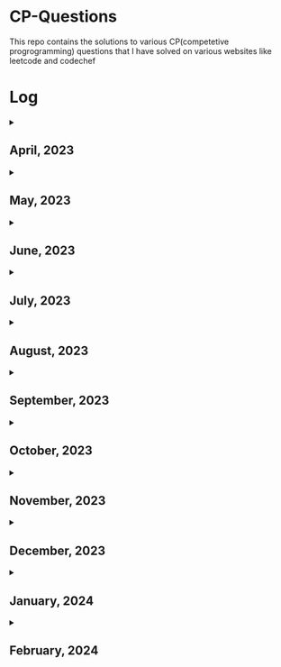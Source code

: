 # CP-Questions
This repo contains the solutions to various CP(competetive progrogramming) questions that I have solved on various websites like leetcode and codechef


# Log
<details><summary><h2>April, 2023</h2></summary><table><tr><th>Date</th><th>Question Id</th><th>Question Title</th><th>Language</th></tr><tr><td>2023-04-03</td><td><a href='https://github.com/DaveyDark/cp-questions/blob/master/leetcode/881.rs'>Leetcode#881</a><br></td><td>Boats to Save People<br></td><td>Rust<br></td></tr><tr><td>2023-04-04</td><td><a href='https://github.com/DaveyDark/cp-questions/blob/master/leetcode/2405.rs'>Leetcode#2405</a><br></td><td>Optimal Partition of String<br></td><td>Rust<br></td></tr><tr><td>2023-04-05</td><td><a href='https://github.com/DaveyDark/cp-questions/blob/master/leetcode/2300.rs'>Leetcode#2300</a><br></td><td>Successful Pairs of Spells and Potions<br></td><td>Rust<br></td></tr><tr><td>2023-04-06</td><td><a href='https://github.com/DaveyDark/cp-questions/blob/master/leetcode/1254.rs'>Leetcode#1254</a><br></td><td>Number of Closed Islands<br></td><td>Rust<br></td></tr><tr><td>2023-04-07</td><td><a href='https://github.com/DaveyDark/cp-questions/blob/master/leetcode/1020.rs'>Leetcode#1020</a><br></td><td>Number of Enclaves<br></td><td>Rust<br></td></tr><tr><td>2023-04-08</td><td><a href='https://github.com/DaveyDark/cp-questions/blob/master/leetcode/704.rs'>Leetcode#704</a><br></td><td>Binary Search<br></td><td>Rust<br></td></tr><tr><td>2023-04-09</td><td><a href='https://github.com/DaveyDark/cp-questions/blob/master/leetcode/52.rs'>Leetcode#52</a><br><a href='https://github.com/DaveyDark/cp-questions/blob/master/leetcode/53.rs'>Leetcode#53</a><br></td><td>Contains Duplicate<br>Maximum Subarray<br></td><td>Rust<br>Rust<br></td></tr><tr><td>2023-04-10</td><td><a href='https://github.com/DaveyDark/cp-questions/blob/master/leetcode/1.rs'>Leetcode#1</a><br><a href='https://github.com/DaveyDark/cp-questions/blob/master/leetcode/88.rs'>Leetcode#88</a><br></td><td>Two Sum<br>Merge Sorted Array<br></td><td>Rust<br>Rust<br></td></tr><tr><td>2023-04-11</td><td><a href='https://github.com/DaveyDark/cp-questions/blob/master/leetcode/121.rs'>Leetcode#121</a><br><a href='https://github.com/DaveyDark/cp-questions/blob/master/leetcode/350.rs'>Leetcode#350</a><br></td><td>Best Time to Buy and Sell Stock<br>Intersection of Two Arrays II<br></td><td>Rust<br>Rust<br></td></tr><tr><td>2023-04-12</td><td><a href='https://github.com/DaveyDark/cp-questions/blob/master/leetcode/566.rs'>Leetcode#566</a><br><a href='https://github.com/DaveyDark/cp-questions/blob/master/leetcode/118.rs'>Leetcode#118</a><br></td><td>Reshape The Matrix<br>Pascal's Triangle<br></td><td>Rust<br>Rust<br></td></tr><tr><td>2023-04-13</td><td><a href='https://github.com/DaveyDark/cp-questions/blob/master/leetcode/36.rs'>Leetcode#36</a><br><a href='https://github.com/DaveyDark/cp-questions/blob/master/leetcode/74.rs'>Leetcode#74</a><br></td><td>Valid Sudoku<br>Search a 2D Matrix<br></td><td>Rust<br>Rust<br></td></tr><tr><td>2023-04-14</td><td><a href='https://github.com/DaveyDark/cp-questions/blob/master/leetcode/242.rs'>Leetcode#242</a><br><a href='https://github.com/DaveyDark/cp-questions/blob/master/leetcode/383.rs'>Leetcode#383</a><br><a href='https://github.com/DaveyDark/cp-questions/blob/master/leetcode/387.rs'>Leetcode#387</a><br></td><td>Valid Anagram<br>Ransom Note<br>First Unique Character in String<br></td><td>Rust<br>Rust<br>Rust<br></td></tr><tr><td>2023-04-15</td><td><a href='https://github.com/DaveyDark/cp-questions/blob/master/leetcode/141.cpp'>Leetcode#141</a><br></td><td>Linked List Cycle<br></td><td>C++<br></td></tr><tr><td>2023-04-16</td><td><a href='https://github.com/DaveyDark/cp-questions/blob/master/leetcode/203.cpp'>Leetcode#203</a><br><a href='https://github.com/DaveyDark/cp-questions/blob/master/leetcode/206.cpp'>Leetcode#206</a><br><a href='https://github.com/DaveyDark/cp-questions/blob/master/leetcode/21.cpp'>Leetcode#21</a><br><a href='https://github.com/DaveyDark/cp-questions/blob/master/leetcode/83.cpp'>Leetcode#83</a><br></td><td>Remove Linked List Elements<br>Reverse Linked List<br>Merge Two Sorted Lists<br>Remove Duplicates from Sorted List<br></td><td>C++<br>C++<br>C++<br>C++<br></td></tr><tr><td>2023-04-17</td><td><a href='https://github.com/DaveyDark/cp-questions/blob/master/leetcode/20.rs'>Leetcode#20</a><br><a href='https://github.com/DaveyDark/cp-questions/blob/master/leetcode/232.rs'>Leetcode#232</a><br></td><td>Valid Parentheses<br>Implement Queue using Stacks<br></td><td>Rust<br>Rust<br></td></tr><tr><td>2023-04-18</td><td><a href='https://github.com/DaveyDark/cp-questions/blob/master/leetcode/144.cpp'>Leetcode#144</a><br><a href='https://github.com/DaveyDark/cp-questions/blob/master/leetcode/94.cpp'>Leetcode#94</a><br><a href='https://github.com/DaveyDark/cp-questions/blob/master/leetcode/145.cpp'>Leetcode#145</a><br></td><td>Binary Tree Preorder Traversal<br>Binary Tree Inorder Traversal<br>Binary Tree Postorder Traversal<br></td><td>C++<br>C++<br>C++<br></td></tr><tr><td>2023-04-19</td><td><a href='https://github.com/DaveyDark/cp-questions/blob/master/leetcode/102.cpp'>Leetcode#102</a><br><a href='https://github.com/DaveyDark/cp-questions/blob/master/leetcode/104.cpp'>Leetcode#104</a><br><a href='https://github.com/DaveyDark/cp-questions/blob/master/leetcode/101.cpp'>Leetcode#101</a><br></td><td>Binary Tree Level Order Traversal<br>Maximum Depth of Binary Tree<br>Symmetric Tree<br></td><td>C++<br>C++<br>C++<br></td></tr><tr><td>2023-04-20</td><td><a href='https://github.com/DaveyDark/cp-questions/blob/master/leetcode/112.cpp'>Leetcode#112</a><br><a href='https://github.com/DaveyDark/cp-questions/blob/master/leetcode/226.cpp'>Leetcode#226</a><br></td><td>Path Sum<br>Invert Binary Tree<br></td><td>C++<br>C++<br></td></tr><tr><td>2023-04-21</td><td><a href='https://github.com/DaveyDark/cp-questions/blob/master/leetcode/701.cpp'>Leetcode#701</a><br><a href='https://github.com/DaveyDark/cp-questions/blob/master/leetcode/700.cpp'>Leetcode#700</a><br></td><td>Search in a Binary Search Tree<br>Insert into a Binary Search Tree<br></td><td>C++<br>C++<br></td></tr><tr><td>2023-04-22</td><td><a href='https://github.com/DaveyDark/cp-questions/blob/master/leetcode/98.cpp'>Leetcode#98</a><br><a href='https://github.com/DaveyDark/cp-questions/blob/master/leetcode/653.cpp'>Leetcode#653</a><br><a href='https://github.com/DaveyDark/cp-questions/blob/master/leetcode/255.cpp'>Leetcode#255</a><br><a href='https://github.com/DaveyDark/cp-questions/blob/master/leetcode/278.rs'>Leetcode#278</a><br><a href='https://github.com/DaveyDark/cp-questions/blob/master/leetcode/35.rs'>Leetcode#35</a><br></td><td>Validate Binary Search Tree<br>Two Sum IV - Input is a BST<br>Lowest Common Ancestor of Binary Search Tree<br>First Bad Version<br>Search Insert Position<br></td><td>C++<br>C++<br>C++<br>Rust<br>Rust<br></td></tr><tr><td>2023-04-23</td><td><a href='https://github.com/DaveyDark/cp-questions/blob/master/leetcode/977.rs'>Leetcode#977</a><br></td><td>Squares of a Sorted Array<br></td><td>Rust<br></td></tr><tr><td>2023-04-24</td><td><a href='https://github.com/DaveyDark/cp-questions/blob/master/leetcode/189.rs'>Leetcode#189</a><br><a href='https://github.com/DaveyDark/cp-questions/blob/master/leetcode/283.rs'>Leetcode#283</a><br><a href='https://github.com/DaveyDark/cp-questions/blob/master/leetcode/167.rs'>Leetcode#167</a><br></td><td>Rotate Array<br>Move Zeroes<br>Two Sum II - Array is Sorted<br></td><td>Rust<br>Rust<br>Rust<br></td></tr><tr><td>2023-04-25</td><td><a href='https://github.com/DaveyDark/cp-questions/blob/master/leetcode/344.java'>Leetcode#344</a><br><a href='https://github.com/DaveyDark/cp-questions/blob/master/leetcode/557.java'>Leetcode#557</a><br></td><td>Reverse String<br>Reverse Words in a String III<br></td><td>Java<br>Java<br></td></tr><tr><td>2023-04-26</td><td><a href='https://github.com/DaveyDark/cp-questions/blob/master/leetcode/876.cpp'>Leetcode#876</a><br><a href='https://github.com/DaveyDark/cp-questions/blob/master/leetcode/19.cpp'>Leetcode#19</a><br></td><td>Middle of Linked List<br>Remove Nth Node from End of List<br></td><td>C++<br>C++<br></td></tr><tr><td>2023-04-27</td><td><a href='https://github.com/DaveyDark/cp-questions/blob/master/leetcode/3.rs'>Leetcode#3</a><br><a href='https://github.com/DaveyDark/cp-questions/blob/master/leetcode/567.rs'>Leetcode#567</a><br></td><td>Longest Substring Without Repeating Characters<br>Permutation in String<br></td><td>Rust<br>Rust<br></td></tr><tr><td>2023-04-28</td><td><a href='https://github.com/DaveyDark/cp-questions/blob/master/leetcode/733.rs'>Leetcode#733</a><br><a href='https://github.com/DaveyDark/cp-questions/blob/master/leetcode/695.rs'>Leetcode#695</a><br></td><td>Flood Fill<br>Max Area of Island<br></td><td>Rust<br>Rust<br></td></tr><tr><td>2023-04-29</td><td><a href='https://github.com/DaveyDark/cp-questions/blob/master/leetcode/618.cpp'>Leetcode#618</a><br><a href='https://github.com/DaveyDark/cp-questions/blob/master/leetcode/116.cpp'>Leetcode#116</a><br></td><td>Merge Two Binary Trees<br>Populating Next Right Pointers in Each Node<br></td><td>C++<br>C++<br></td></tr><tr><td>2023-04-30</td><td><a href='https://github.com/DaveyDark/cp-questions/blob/master/leetcode/542.rs'>Leetcode#542</a><br><a href='https://github.com/DaveyDark/cp-questions/blob/master/leetcode/994.rs'>Leetcode#994</a><br></td><td>01 Matrix<br>Rotting Oranges<br></td><td>Rust<br>Rust<br></td></tr></table></details><details><summary><h2>May, 2023</h2></summary><table><tr><th>Date</th><th>Question Id</th><th>Question Title</th><th>Language</th></tr><tr><td>2023-05-01</td><td><a href='https://github.com/DaveyDark/cp-questions/blob/master/leetcode/21.cpp'>Leetcode#21</a><br><a href='https://github.com/DaveyDark/cp-questions/blob/master/leetcode/206.cpp'>Leetcode#206</a><br></td><td>Merge Two Sorted Lists<br>Reverse Linked List<br></td><td>C++<br>C++<br></td></tr><tr><td>2023-05-02</td><td><a href='https://github.com/DaveyDark/cp-questions/blob/master/leetcode/77.rs'>Leetcode#77</a><br><a href='https://github.com/DaveyDark/cp-questions/blob/master/leetcode/46.rs'>Leetcode#46</a><br><a href='https://github.com/DaveyDark/cp-questions/blob/master/leetcode/784.rs'>Leetcode#784</a><br></td><td>Combinations<br>Permutations<br>Letter Case Permutation<br></td><td>Rust<br>Rust<br>Rust<br></td></tr><tr><td>2023-05-03</td><td><a href='https://github.com/DaveyDark/cp-questions/blob/master/leetcode/70.rs'>Leetcode#70</a><br><a href='https://github.com/DaveyDark/cp-questions/blob/master/leetcode/198.rs'>Leetcode#198</a><br><a href='https://github.com/DaveyDark/cp-questions/blob/master/leetcode/20.rs'>Leetcode#20</a><br></td><td>Climbing Stairs<br>House Robber<br>Triangle<br></td><td>Rust<br>Rust<br>Rust<br></td></tr><tr><td>2023-05-04</td><td><a href='https://github.com/DaveyDark/cp-questions/blob/master/leetcode/231.rs'>Leetcode#231</a><br><a href='https://github.com/DaveyDark/cp-questions/blob/master/leetcode/191.rs'>Leetcode#191</a><br></td><td>Power of Two<br>Number of 1 Bits<br></td><td>Rust<br>Rust<br></td></tr><tr><td>2023-05-05</td><td><a href='https://github.com/DaveyDark/cp-questions/blob/master/leetcode/190.rs'>Leetcode#190</a><br><a href='https://github.com/DaveyDark/cp-questions/blob/master/leetcode/136.rs'>Leetcode#136</a><br></td><td>Reverse Bits<br>Single Number<br></td><td>Rust<br>Rust<br></td></tr><tr><td>2023-05-06</td><td><a href='https://github.com/DaveyDark/cp-questions/blob/master/leetcode/2667.ts'>Leetcode#2667</a><br><a href='https://github.com/DaveyDark/cp-questions/blob/master/leetcode/2620.ts'>Leetcode#2620</a><br></td><td>Create Hello World Function<br>Counter<br></td><td>TypeScript<br>TypeScript<br></td></tr><tr><td>2023-05-07</td><td><a href='https://github.com/DaveyDark/cp-questions/blob/master/leetcode/2665.ts'>Leetcode#2665</a><br></td><td>Counter II<br></td><td>TypeScript<br></td></tr><tr><td>2023-05-08</td><td><a href='https://github.com/DaveyDark/cp-questions/blob/master/leetcode/2635.ts'>Leetcode#2635</a><br></td><td>Apply Transform Over Each Element in Array<br></td><td>TypeScript<br></td></tr><tr><td>2023-05-09</td><td><a href='https://github.com/DaveyDark/cp-questions/blob/master/leetcode/2634.ts'>Leetcode#2634</a><br></td><td>Filter Elements from Array<br></td><td>TypeScript<br></td></tr><tr><td>2023-05-10</td><td><a href='https://github.com/DaveyDark/cp-questions/blob/master/leetcode/2626.ts'>Leetcode#2626</a><br></td><td>Array Reduce Transformation<br></td><td>TypeScript<br></td></tr><tr><td>2023-05-11</td><td><a href='https://github.com/DaveyDark/cp-questions/blob/master/leetcode/2629.ts'>Leetcode#2629</a><br></td><td>Function Composition<br></td><td>TypeScript<br></td></tr><tr><td>2023-05-12</td><td><a href='https://github.com/DaveyDark/cp-questions/blob/master/leetcode/2666.ts'>Leetcode#2666</a><br></td><td>Allow One Function Call<br></td><td>TypeScript<br></td></tr><tr><td>2023-05-13</td><td><a href='https://github.com/DaveyDark/cp-questions/blob/master/leetcode/2623.ts'>Leetcode#2623</a><br></td><td>Memoize<br></td><td>TypeScript<br></td></tr><tr><td>2023-05-14</td><td><a href='https://github.com/DaveyDark/cp-questions/blob/master/leetcode/2632.ts'>Leetcode#2632</a><br></td><td>Curry<br></td><td>TypeScript<br></td></tr><tr><td>2023-05-15</td><td><a href='https://github.com/DaveyDark/cp-questions/blob/master/leetcode/2621.ts'>Leetcode#2621</a><br></td><td>Sleep<br></td><td>TypeScript<br></td></tr><tr><td>2023-05-16</td><td>-</td><td>-</td><td>-</td></tr><tr><td>2023-05-17</td><td>-</td><td>-</td><td>-</td></tr><tr><td>2023-05-18</td><td><a href='https://github.com/DaveyDark/cp-questions/blob/master/leetcode/54.rs'>Leetcode#54</a><br></td><td>Spiral Matrix<br></td><td>Rust<br></td></tr><tr><td>2023-05-19</td><td><a href='https://github.com/DaveyDark/cp-questions/blob/master/leetcode/1952.rs'>Leetcode#1952</a><br></td><td>Three Divisors<br></td><td>Rust<br></td></tr><tr><td>2023-05-20</td><td><a href='https://github.com/DaveyDark/cp-questions/blob/master/leetcode/1859.rs'>Leetcode#1859</a><br><a href='https://github.com/DaveyDark/cp-questions/blob/master/leetcode/2553.rs'>Leetcode#2553</a><br></td><td>Sorting The Sentence<br>Separate the Digits in an Array<br></td><td>Rust<br>Rust<br></td></tr><tr><td>2023-05-21</td><td><a href='https://github.com/DaveyDark/cp-questions/blob/master/leetcode/389.rs'>Leetcode#389</a><br><a href='https://github.com/DaveyDark/cp-questions/blob/master/leetcode/1768.rs'>Leetcode#1768</a><br></td><td>Find the Difference<br>Merge Two Strings Alternately<br></td><td>Rust<br>Rust<br></td></tr><tr><td>2023-05-22</td><td><a href='https://github.com/DaveyDark/cp-questions/blob/master/leetcode/1041.java'>Leetcode#1041</a><br><a href='https://github.com/DaveyDark/cp-questions/blob/master/leetcode/28.java'>Leetcode#28</a><br></td><td>Robot Bounded in Circle<br>Find the Index of the First Occurance in a String<br></td><td>Java<br>Java<br></td></tr><tr><td>2023-05-23</td><td><a href='https://github.com/DaveyDark/cp-questions/blob/master/leetcode/2.cpp'>Leetcode#2</a><br></td><td>Add Two Numbers<br></td><td>C++<br></td></tr><tr><td>2023-05-24</td><td><a href='https://github.com/DaveyDark/cp-questions/blob/master/leetcode/50.cpp'>Leetcode#50</a><br></td><td>Pow(x,n)<br></td><td>C++<br></td></tr><tr><td>2023-05-25</td><td><a href='https://github.com/DaveyDark/cp-questions/blob/master/leetcode/1572.rs'>Leetcode#1572</a><br><a href='https://github.com/DaveyDark/cp-questions/blob/master/leetcode/66.rs'>Leetcode#66</a><br></td><td>Matrix Diagonal Sum<br>Plus One<br></td><td>Rust<br>Rust<br></td></tr><tr><td>2023-05-26</td><td><a href='https://github.com/DaveyDark/cp-questions/blob/master/leetcode/1822.rs'>Leetcode#1822</a><br><a href='https://github.com/DaveyDark/cp-questions/blob/master/leetcode/1502.rs'>Leetcode#1502</a><br></td><td>Sign of the Product of an Array<br>Can Make Arithmatic Progression from Sequence<br></td><td>Rust<br>Rust<br></td></tr><tr><td>2023-05-27</td><td><a href='https://github.com/DaveyDark/cp-questions/blob/master/leetcode/13.rs'>Leetcode#13</a><br><a href='https://github.com/DaveyDark/cp-questions/blob/master/leetcode/896.rs'>Leetcode#896</a><br></td><td>Roman to Integer<br>Monotonic Array<br></td><td>Rust<br>Rust<br></td></tr><tr><td>2023-05-28</td><td><a href='https://github.com/DaveyDark/cp-questions/blob/master/leetcode/682.rs'>Leetcode#682</a><br><a href='https://github.com/DaveyDark/cp-questions/blob/master/leetcode/1672.rs'>Leetcode#1672</a><br><a href='https://github.com/DaveyDark/cp-questions/blob/master/leetcode/709.rs'>Leetcode#709</a><br><a href='https://github.com/DaveyDark/cp-questions/blob/master/leetcode/58.rs'>Leetcode#58</a><br></td><td>Baseball Game<br>Richest Customer Wealth<br>To Lower Case<br>Length of Last Word<br></td><td>Rust<br>Rust<br>Rust<br>Rust<br></td></tr><tr><td>2023-05-29</td><td><a href='https://github.com/DaveyDark/cp-questions/blob/master/leetcode/657.rs'>Leetcode#657</a><br></td><td>Robot Return to Origin<br></td><td>Rust<br></td></tr><tr><td>2023-05-30</td><td>-</td><td>-</td><td>-</td></tr><tr><td>2023-05-31</td><td><a href='https://github.com/DaveyDark/cp-questions/blob/master/leetcode/1275.rs'>Leetcode#1275</a><br></td><td>Find Winner on a Tic Tac Toe Game<br></td><td>Rust<br></td></tr></table></details><details><summary><h2>June, 2023</h2></summary><table><tr><th>Date</th><th>Question Id</th><th>Question Title</th><th>Language</th></tr><tr><td>2023-06-01</td><td><a href='https://github.com/DaveyDark/cp-questions/blob/master/leetcode/459.rs'>Leetcode#459</a><br></td><td>Repeated Substring Pattern<br></td><td>Rust<br></td></tr><tr><td>2023-06-02</td><td><a href='https://github.com/DaveyDark/cp-questions/blob/master/leetcode/1071.rs'>Leetcode#1071</a><br></td><td>Greatest Common Divisor of Strings<br></td><td>Rust<br></td></tr><tr><td>2023-06-03</td><td><a href='https://github.com/DaveyDark/cp-questions/blob/master/leetcode/1431.rs'>Leetcode#1431</a><br></td><td>Kids With the Greatest Number of Candies<br></td><td>Rust<br></td></tr><tr><td>2023-06-04</td><td><a href='https://github.com/DaveyDark/cp-questions/blob/master/leetcode/345.rs'>Leetcode#345</a><br></td><td>Reverse Vowels of a String<br></td><td>Rust<br></td></tr><tr><td>2023-06-05</td><td><a href='https://github.com/DaveyDark/cp-questions/blob/master/leetcode/151.rs'>Leetcode#151</a><br></td><td>Reverse Words in a String<br></td><td>Rust<br></td></tr><tr><td>2023-06-06</td><td><a href='https://github.com/DaveyDark/cp-questions/blob/master/leetcode/392.rs'>Leetcode#392</a><br></td><td>Is Subsequence<br></td><td>Rust<br></td></tr><tr><td>2023-06-07</td><td><a href='https://github.com/DaveyDark/cp-questions/blob/master/leetcode/643.rs'>Leetcode#643</a><br></td><td>Is Subsequence<br></td><td>Rust<br></td></tr><tr><td>2023-06-08</td><td><a href='https://github.com/DaveyDark/cp-questions/blob/master/leetcode/1732.rs'>Leetcode#1732</a><br></td><td>Find the Highest Altitude<br></td><td>Rust<br></td></tr><tr><td>2023-06-09</td><td><a href='https://github.com/DaveyDark/cp-questions/blob/master/leetcode/860.rs'>Leetcode#860</a><br></td><td>Lemonade Change<br></td><td>Rust<br></td></tr><tr><td>2023-06-10</td><td><a href='https://github.com/DaveyDark/cp-questions/blob/master/leetcode/73.rs'>Leetcode#73</a><br></td><td>Set Matrix Zeroes<br></td><td>Rust<br></td></tr><tr><td>2023-06-11</td><td><a href='https://github.com/DaveyDark/cp-questions/blob/master/leetcode/445.cpp'>Leetcode#445</a><br></td><td>Add Two Numbers II<br></td><td>C++<br></td></tr><tr><td>2023-06-12</td><td><a href='https://github.com/DaveyDark/cp-questions/blob/master/leetcode/238.rs'>Leetcode#238</a><br><a href='https://github.com/DaveyDark/cp-questions/blob/master/leetcode/238.rs'>Leetcode#238</a><br></td><td>Product of an Array Except Self<br>Product of an Array Except Self<br></td><td>Rust<br>Rust<br></td></tr><tr><td>2023-06-13</td><td><a href='https://github.com/DaveyDark/cp-questions/blob/master/leetcode/2352.rs'>Leetcode#2352</a><br><a href='https://github.com/DaveyDark/cp-questions/blob/master/leetcode/288.java'>Leetcode#288</a><br></td><td>Equal Row and Column Pairs<br>Summary Ranges<br></td><td>Rust<br>Java<br></td></tr><tr><td>2023-06-14</td><td><a href='https://github.com/DaveyDark/cp-questions/blob/master/leetcode/530.cpp'>Leetcode#530</a><br></td><td>Minimum Absolute Difference in BST<br></td><td>C++<br></td></tr><tr><td>2023-06-15</td><td><a href='https://github.com/DaveyDark/cp-questions/blob/master/leetcode/1161.cpp'>Leetcode#1161</a><br></td><td>Maximum Level Sum of Binary Tree<br></td><td>C++<br></td></tr><tr><td>2023-06-16</td><td><a href='https://github.com/DaveyDark/cp-questions/blob/master/leetcode/605.java'>Leetcode#605</a><br></td><td>Can Place Flowers<br></td><td>Java<br></td></tr><tr><td>2023-06-17</td><td>-</td><td>-</td><td>-</td></tr><tr><td>2023-06-18</td><td><a href='https://github.com/DaveyDark/cp-questions/blob/master/leetcode/605.java'>Leetcode#605</a><br></td><td>Can Place Flowers<br></td><td>Java<br></td></tr><tr><td>2023-06-19</td><td><a href='https://github.com/DaveyDark/cp-questions/blob/master/leetcode/724.rs'>Leetcode#724</a><br></td><td>Find Pivot Index<br></td><td>Rust<br></td></tr><tr><td>2023-06-20</td><td>-</td><td>-</td><td>-</td></tr><tr><td>2023-06-21</td><td>-</td><td>-</td><td>-</td></tr><tr><td>2023-06-22</td><td><a href='https://github.com/DaveyDark/cp-questions/blob/master/leetcode/2215.rs'>Leetcode#2215</a><br></td><td>Find the Difference of Two Arrays<br></td><td>Rust<br></td></tr><tr><td>2023-06-23</td><td><a href='https://github.com/DaveyDark/cp-questions/blob/master/leetcode/334.rs'>Leetcode#334</a><br></td><td>Increasing Triplet Subsequence<br></td><td>Rust<br></td></tr><tr><td>2023-06-24</td><td><a href='https://github.com/DaveyDark/cp-questions/blob/master/leetcode/11.java'>Leetcode#11</a><br><a href='https://github.com/DaveyDark/cp-questions/blob/master/leetcode/1679.java'>Leetcode#1679</a><br><a href='https://github.com/DaveyDark/cp-questions/blob/master/leetcode/1004.java'>Leetcode#1004</a><br><a href='https://github.com/DaveyDark/cp-questions/blob/master/leetcode/1493.java'>Leetcode#1493</a><br></td><td>Container With Most Water<br>Max Number of K-Sum Pairs<br>Max Consecutive Ones III<br>Longest Subarray of 1's After Deleting One Element<br></td><td>Java<br>Java<br>Java<br>Java<br></td></tr><tr><td>2023-06-25</td><td><a href='https://github.com/DaveyDark/cp-questions/blob/master/leetcode/2390.rs'>Leetcode#2390</a><br></td><td>Removing Stars From a String<br></td><td>Rust<br></td></tr><tr><td>2023-06-26</td><td><a href='https://github.com/DaveyDark/cp-questions/blob/master/leetcode/1207.rs'>Leetcode#1207</a><br></td><td>Unique Number of Occurances<br></td><td>Rust<br></td></tr><tr><td>2023-06-27</td><td><a href='https://github.com/DaveyDark/cp-questions/blob/master/leetcode/933.rs'>Leetcode#933</a><br></td><td>Number of Recent Calls<br></td><td>Rust<br></td></tr><tr><td>2023-06-28</td><td><a href='https://github.com/DaveyDark/cp-questions/blob/master/leetcode/1791.rs'>Leetcode#1791</a><br></td><td>Find Center of Graph<br></td><td>Rust<br></td></tr><tr><td>2023-06-29</td><td><a href='https://github.com/DaveyDark/cp-questions/blob/master/leetcode/1351.rs'>Leetcode#1351</a><br></td><td>Count Negative Numbers in a Sorted Matrix<br></td><td>Rust<br></td></tr><tr><td>2023-06-30</td><td><a href='https://github.com/DaveyDark/cp-questions/blob/master/leetcode/8.java'>Leetcode#8</a><br></td><td>String to Integer(atoi)<br></td><td>Java<br></td></tr></table></details><details><summary><h2>July, 2023</h2></summary><table><tr><th>Date</th><th>Question Id</th><th>Question Title</th><th>Language</th></tr><tr><td>2023-07-01</td><td><a href='https://github.com/DaveyDark/cp-questions/blob/master/leetcode/27.java'>Leetcode#27</a><br></td><td>Remove Element<br></td><td>Java<br></td></tr><tr><td>2023-07-02</td><td><a href='https://github.com/DaveyDark/cp-questions/blob/master/leetcode/26.java'>Leetcode#26</a><br></td><td>Remove Duplicates from Sorted Array<br></td><td>Java<br></td></tr><tr><td>2023-07-03</td><td><a href='https://github.com/DaveyDark/cp-questions/blob/master/leetcode/859.java'>Leetcode#859</a><br></td><td>Buddy Strings<br></td><td>Java<br></td></tr><tr><td>2023-07-04</td><td><a href='https://github.com/DaveyDark/cp-questions/blob/master/leetcode/1523.rs'>Leetcode#1523</a><br></td><td>Count Odd Numbers in an Interval Range<br></td><td>Rust<br></td></tr><tr><td>2023-07-05</td><td><a href='https://github.com/DaveyDark/cp-questions/blob/master/leetcode/1491.java'>Leetcode#1491</a><br></td><td>Average Salary Excluding the Minimum and Maximum Salary<br></td><td>Java<br></td></tr><tr><td>2023-07-06</td><td><a href='https://github.com/DaveyDark/cp-questions/blob/master/leetcode/209.java'>Leetcode#209</a><br><a href='https://github.com/DaveyDark/cp-questions/blob/master/leetcode/1232.java'>Leetcode#1232</a><br></td><td>Minimum Size Subarray Sum<br>Check If It Is a Straight Line<br></td><td>Java<br>Java<br></td></tr><tr><td>2023-07-07</td><td><a href='https://github.com/DaveyDark/cp-questions/blob/master/leetcode/14.java'>Leetcode#14</a><br></td><td>Longest Common Prefix<br></td><td>Java<br></td></tr><tr><td>2023-07-08</td><td><a href='https://github.com/DaveyDark/cp-questions/blob/master/leetcode/67.java'>Leetcode#67</a><br></td><td>Add Binary<br></td><td>Java<br></td></tr><tr><td>2023-07-09</td><td><a href='https://github.com/DaveyDark/cp-questions/blob/master/leetcode/43.java'>Leetcode#43</a><br></td><td>Multiply Strings<br></td><td>Java<br></td></tr><tr><td>2023-07-10</td><td><a href='https://github.com/DaveyDark/cp-questions/blob/master/leetcode/48.java'>Leetcode#48</a><br></td><td>Rotate Image<br></td><td>Java<br></td></tr><tr><td>2023-07-11</td><td><a href='https://github.com/DaveyDark/cp-questions/blob/master/leetcode/9.java'>Leetcode#9</a><br></td><td>Palindrome Number<br></td><td>Java<br></td></tr><tr><td>2023-07-12</td><td><a href='https://github.com/DaveyDark/cp-questions/blob/master/leetcode/976.java'>Leetcode#976</a><br></td><td>Largest Perimeter Triangle<br></td><td>Java<br></td></tr><tr><td>2023-07-13</td><td><a href='https://github.com/DaveyDark/cp-questions/blob/master/leetcode/374.java'>Leetcode#374</a><br></td><td>Guess Number Higher or Lower<br></td><td>Java<br></td></tr><tr><td>2023-07-14</td><td><a href='https://github.com/DaveyDark/cp-questions/blob/master/leetcode/524.java'>Leetcode#524</a><br></td><td>Longest Word in Dictionary through Deleting<br></td><td>Java<br></td></tr><tr><td>2023-07-15</td><td><a href='https://github.com/DaveyDark/cp-questions/blob/master/leetcode/42.java'>Leetcode#42</a><br></td><td>Trapping Rain Water<br></td><td>Java<br></td></tr><tr><td>2023-07-16</td><td><a href='https://github.com/DaveyDark/cp-questions/blob/master/leetcode/753.rs'>Leetcode#753</a><br></td><td>Asteroid Collision<br></td><td>Rust<br></td></tr><tr><td>2023-07-17</td><td><a href='https://github.com/DaveyDark/cp-questions/blob/master/leetcode/649.rs'>Leetcode#649</a><br></td><td>Dota2 Senate<br></td><td>Rust<br></td></tr><tr><td>2023-07-18</td><td><a href='https://github.com/DaveyDark/cp-questions/blob/master/leetcode/146.rs'>Leetcode#146</a><br></td><td>LRU Cache<br></td><td>Rust<br></td></tr><tr><td>2023-07-19</td><td>-</td><td>-</td><td>-</td></tr><tr><td>2023-07-20</td><td><a href='https://github.com/DaveyDark/cp-questions/blob/master/leetcode/119.rs'>Leetcode#119</a><br></td><td>Pascal's Triangle II<br></td><td>Rust<br></td></tr><tr><td>2023-07-21</td><td><a href='https://github.com/DaveyDark/cp-questions/blob/master/leetcode/841.rs'>Leetcode#841</a><br></td><td>Keys and Rooms<br></td><td>Rust<br></td></tr><tr><td>2023-07-22</td><td><a href='https://github.com/DaveyDark/cp-questions/blob/master/leetcode/547.rs'>Leetcode#547</a><br></td><td>Number of Provinces<br></td><td>Rust<br></td></tr><tr><td>2023-07-23</td><td><a href='https://github.com/DaveyDark/cp-questions/blob/master/leetcode/1657.rs'>Leetcode#1657</a><br></td><td>Determine if Two Strings Are Close<br></td><td>Rust<br></td></tr><tr><td>2023-07-24</td><td><a href='https://github.com/DaveyDark/cp-questions/blob/master/leetcode/2095.cpp'>Leetcode#2095</a><br></td><td>Delete the Middle Node of a Linked List<br></td><td>C++<br></td></tr><tr><td>2023-07-25</td><td><a href='https://github.com/DaveyDark/cp-questions/blob/master/leetcode/852.rs'>Leetcode#852</a><br></td><td>Peak Index in a Mountain Array<br></td><td>Rust<br></td></tr><tr><td>2023-07-26</td><td><a href='https://github.com/DaveyDark/cp-questions/blob/master/leetcode/2570.rs'>Leetcode#2570</a><br></td><td>Merge Two 2D Arrays by Summing Values<br></td><td>Rust<br></td></tr><tr><td>2023-07-27</td><td><a href='https://github.com/DaveyDark/cp-questions/blob/master/leetcode/607.sql'>Leetcode#607</a><br></td><td>Sales Person<br></td><td>SQL<br></td></tr><tr><td>2023-07-28</td><td><a href='https://github.com/DaveyDark/cp-questions/blob/master/leetcode/328.cpp'>Leetcode#328</a><br></td><td>Odd Even Linked List<br></td><td>C++<br></td></tr><tr><td>2023-07-29</td><td><a href='https://github.com/DaveyDark/cp-questions/blob/master/leetcode/17.rs'>Leetcode#17</a><br></td><td>Letter Combinations of a Phone Number<br></td><td>Rust<br></td></tr><tr><td>2023-07-30</td><td><a href='https://github.com/DaveyDark/cp-questions/blob/master/leetcode/2130.cpp'>Leetcode#2130</a><br><a href='https://github.com/DaveyDark/cp-questions/blob/master/leetcode/175.sql'>Leetcode#175</a><br></td><td>Maximum Twin Sum of a Linked List<br>Combine Two Tables<br></td><td>C++<br>SQL<br></td></tr><tr><td>2023-07-31</td><td><a href='https://github.com/DaveyDark/cp-questions/blob/master/leetcode/216.rs'>Leetcode#216</a><br></td><td>Combination Sum III<br></td><td>Rust<br></td></tr></table></details><details><summary><h2>August, 2023</h2></summary><table><tr><th>Date</th><th>Question Id</th><th>Question Title</th><th>Language</th></tr><tr><td>2023-08-01</td><td><a href='https://github.com/DaveyDark/cp-questions/blob/master/leetcode/162.rs'>Leetcode#162</a><br></td><td>Find Peak Element<br></td><td>Rust<br></td></tr><tr><td>2023-08-02</td><td><a href='https://github.com/DaveyDark/cp-questions/blob/master/leetcode/46.java'>Leetcode#46</a><br></td><td>Permutations<br></td><td>Java<br></td></tr><tr><td>2023-08-03</td><td><a href='https://github.com/DaveyDark/cp-questions/blob/master/leetcode/1926.rs'>Leetcode#1926</a><br></td><td>Nearest Exit from Enterance in Maze<br></td><td>Rust<br></td></tr><tr><td>2023-08-04</td><td><a href='https://github.com/DaveyDark/cp-questions/blob/master/leetcode/139.rs'>Leetcode#139</a><br></td><td>Word Break<br></td><td>Rust<br></td></tr><tr><td>2023-08-05</td><td><a href='https://github.com/DaveyDark/cp-questions/blob/master/leetcode/872.cpp'>Leetcode#872</a><br></td><td>Leaf-Similar Trees<br></td><td>C++<br></td></tr><tr><td>2023-08-06</td><td><a href='https://github.com/DaveyDark/cp-questions/blob/master/leetcode/199.cpp'>Leetcode#199</a><br></td><td>Binary Tree Right Side View<br></td><td>C++<br></td></tr><tr><td>2023-08-07</td><td><a href='https://github.com/DaveyDark/cp-questions/blob/master/leetcode/1448.cpp'>Leetcode#1448</a><br></td><td>Count Good Nodes in Binary Tree<br></td><td>C++<br></td></tr><tr><td>2023-08-08</td><td><a href='https://github.com/DaveyDark/cp-questions/blob/master/leetcode/33.rs'>Leetcode#33</a><br></td><td>Search in a Rotated Sorted Array<br></td><td>Rust<br></td></tr><tr><td>2023-08-09</td><td><a href='https://github.com/DaveyDark/cp-questions/blob/master/leetcode/2544.rs'>Leetcode#2544</a><br></td><td>Alternating Digit Sum<br></td><td>Rust<br></td></tr><tr><td>2023-08-10</td><td><a href='https://github.com/DaveyDark/cp-questions/blob/master/leetcode/169.rs'>Leetcode#169</a><br></td><td>Majority Element<br></td><td>Rust<br></td></tr><tr><td>2023-08-11</td><td><a href='https://github.com/DaveyDark/cp-questions/blob/master/leetcode/1466.rs'>Leetcode#1466</a><br></td><td>Reorder Routes to Make All Paths Lead to the City Zero<br></td><td>Rust<br></td></tr><tr><td>2023-08-12</td><td><a href='https://github.com/DaveyDark/cp-questions/blob/master/leetcode/63.rs'>Leetcode#63</a><br></td><td>Unique Paths II<br></td><td>Rust<br></td></tr><tr><td>2023-08-13</td><td><a href='https://github.com/DaveyDark/cp-questions/blob/master/leetcode/2369.rs'>Leetcode#2369</a><br></td><td>Check if There is a Valid Partition For The Array<br></td><td>Rust<br></td></tr><tr><td>2023-08-14</td><td><a href='https://github.com/DaveyDark/cp-questions/blob/master/leetcode/215.rs'>Leetcode#215</a><br></td><td>Kth Largest Element in an Array<br></td><td>Rust<br></td></tr><tr><td>2023-08-15</td><td><a href='https://github.com/DaveyDark/cp-questions/blob/master/leetcode/86.cpp'>Leetcode#86</a><br></td><td>Partition List<br></td><td>C++<br></td></tr><tr><td>2023-08-16</td><td><a href='https://github.com/DaveyDark/cp-questions/blob/master/leetcode/239.rs'>Leetcode#239</a><br></td><td>Sliding Window Maximum<br></td><td>Rust<br></td></tr><tr><td>2023-08-17</td><td><a href='https://github.com/DaveyDark/cp-questions/blob/master/leetcode/542.rs'>Leetcode#542</a><br></td><td>01 Matrix<br></td><td>Rust<br></td></tr><tr><td>2023-08-18</td><td><a href='https://github.com/DaveyDark/cp-questions/blob/master/leetcode/1615.rs'>Leetcode#1615</a><br></td><td>Maximal Network Rank<br></td><td>Rust<br></td></tr><tr><td>2023-08-19</td><td><a href='https://github.com/DaveyDark/cp-questions/blob/master/leetcode/746.rs'>Leetcode#746</a><br></td><td>Min Cost Climbing Stairs<br></td><td>Rust<br></td></tr><tr><td>2023-08-20</td><td><a href='https://github.com/DaveyDark/cp-questions/blob/master/leetcode/1137.rs'>Leetcode#1137</a><br></td><td>N-th Tribonacci Number<br></td><td>Rust<br></td></tr><tr><td>2023-08-21</td><td><a href='https://github.com/DaveyDark/cp-questions/blob/master/leetcode/459.java'>Leetcode#459</a><br></td><td>Repeated Substring Pattern<br></td><td>Java<br></td></tr><tr><td>2023-08-22</td><td><a href='https://github.com/DaveyDark/cp-questions/blob/master/leetcode/168.rs'>Leetcode#168</a><br></td><td>Excel Sheet Column Title<br></td><td>Rust<br></td></tr><tr><td>2023-08-23</td><td><a href='https://github.com/DaveyDark/cp-questions/blob/master/leetcode/767.rs'>Leetcode#767</a><br></td><td>Reorganize String<br></td><td>Rust<br></td></tr><tr><td>2023-08-24</td><td><a href='https://github.com/DaveyDark/cp-questions/blob/master/leetcode/68.rs'>Leetcode#68</a><br></td><td>Text Justification<br></td><td>Rust<br></td></tr><tr><td>2023-08-25</td><td><a href='https://github.com/DaveyDark/cp-questions/blob/master/leetcode/97.rs'>Leetcode#97</a><br></td><td>Interleaving String<br></td><td>Rust<br></td></tr><tr><td>2023-08-26</td><td><a href='https://github.com/DaveyDark/cp-questions/blob/master/leetcode/646.rs'>Leetcode#646</a><br><a href='https://github.com/DaveyDark/cp-questions/blob/master/leetcode/12.rs'>Leetcode#12</a><br></td><td>Maximum Length of Pair Chain<br>Integer to Roman<br></td><td>Rust<br>Rust<br></td></tr><tr><td>2023-08-27</td><td><a href='https://github.com/DaveyDark/cp-questions/blob/master/leetcode/171.rs'>Leetcode#171</a><br></td><td>Excel Sheet Column Number<br></td><td>Rust<br></td></tr><tr><td>2023-08-28</td><td><a href='https://github.com/DaveyDark/cp-questions/blob/master/leetcode/255.rs'>Leetcode#255</a><br></td><td>Implement Stack using Queues<br></td><td>Rust<br></td></tr><tr><td>2023-08-29</td><td><a href='https://github.com/DaveyDark/cp-questions/blob/master/leetcode/2483.rs'>Leetcode#2483</a><br></td><td>Minimum Penalty for a Shop<br></td><td>Rust<br></td></tr><tr><td>2023-08-30</td><td><a href='https://github.com/DaveyDark/cp-questions/blob/master/leetcode/1372.cpp'>Leetcode#1372</a><br></td><td>Longest ZigZag Path in a Binary Tree<br></td><td>C++<br></td></tr><tr><td>2023-08-31</td><td><a href='https://github.com/DaveyDark/cp-questions/blob/master/leetcode/404.cpp'>Leetcode#404</a><br></td><td>Sum of Left Leaves<br></td><td>C++<br></td></tr></table></details><details><summary><h2>September, 2023</h2></summary><table><tr><th>Date</th><th>Question Id</th><th>Question Title</th><th>Language</th></tr><tr><td>2023-09-01</td><td><a href='https://github.com/DaveyDark/cp-questions/blob/master/leetcode/338.rs'>Leetcode#338</a><br></td><td>Counting Bits<br></td><td>Rust<br></td></tr><tr><td>2023-09-02</td><td><a href='https://github.com/DaveyDark/cp-questions/blob/master/leetcode/62.rs'>Leetcode#62</a><br></td><td>Unique Paths<br></td><td>Rust<br></td></tr><tr><td>2023-09-03</td><td><a href='https://github.com/DaveyDark/cp-questions/blob/master/leetcode/236.cpp'>Leetcode#236</a><br></td><td>Lowest Common Ancestor of a Binary Tree<br></td><td>C++<br></td></tr><tr><td>2023-09-04</td><td><a href='https://github.com/DaveyDark/cp-questions/blob/master/leetcode/790.rs'>Leetcode#790</a><br></td><td>Domino and Trimino Tiling<br></td><td>Rust<br></td></tr><tr><td>2023-09-05</td><td><a href='https://github.com/DaveyDark/cp-questions/blob/master/leetcode/138.cpp'>Leetcode#138</a><br></td><td>Copy List with Random Pointer<br></td><td>C++<br></td></tr><tr><td>2023-09-06</td><td><a href='https://github.com/DaveyDark/cp-questions/blob/master/leetcode/725.cpp'>Leetcode#725</a><br></td><td>Split Linked List in Parts<br></td><td>C++<br></td></tr><tr><td>2023-09-07</td><td><a href='https://github.com/DaveyDark/cp-questions/blob/master/leetcode/92.cpp'>Leetcode#92</a><br></td><td>Reverse Linked List II<br></td><td>C++<br></td></tr><tr><td>2023-09-08</td><td><a href='https://github.com/DaveyDark/cp-questions/blob/master/leetcode/452.rs'>Leetcode#452</a><br></td><td>Minimum Number of Arrows to Burst Balloons<br></td><td>Rust<br></td></tr><tr><td>2023-09-09</td><td><a href='https://github.com/DaveyDark/cp-questions/blob/master/leetcode/435.rs'>Leetcode#435</a><br></td><td>Non-overlapping Intervals<br></td><td>Rust<br></td></tr><tr><td>2023-09-10</td><td><a href='https://github.com/DaveyDark/cp-questions/blob/master/leetcode/1359.rs'>Leetcode#1359</a><br></td><td>Count All Valid Pickup and Delivery Options<br></td><td>Rust<br></td></tr><tr><td>2023-09-11</td><td><a href='https://github.com/DaveyDark/cp-questions/blob/master/leetcode/1282.rs'>Leetcode#1282</a><br></td><td>Group the People Given the Group Size They Belong To<br></td><td>Rust<br></td></tr><tr><td>2023-09-12</td><td><a href='https://github.com/DaveyDark/cp-questions/blob/master/leetcode/1647.rs'>Leetcode#1647</a><br></td><td>Minimum Deletions to Make Character Frequencies Unique<br></td><td>Rust<br></td></tr><tr><td>2023-09-13</td><td><a href='https://github.com/DaveyDark/cp-questions/blob/master/leetcode/135.rs'>Leetcode#135</a><br></td><td>Candy<br></td><td>Rust<br></td></tr><tr><td>2023-09-14</td><td><a href='https://github.com/DaveyDark/cp-questions/blob/master/leetcode/1318.rs'>Leetcode#1318</a><br></td><td>Minimum Flips to Make a OR b Equal to c<br></td><td>Rust<br></td></tr><tr><td>2023-09-15</td><td><a href='https://github.com/DaveyDark/cp-questions/blob/master/leetcode/1143.rs'>Leetcode#1143</a><br></td><td>Longest Common Subsequence<br></td><td>Rust<br></td></tr><tr><td>2023-09-16</td><td><a href='https://github.com/DaveyDark/cp-questions/blob/master/leetcode/72.rs'>Leetcode#72</a><br></td><td>Edit Distance<br></td><td>Rust<br></td></tr><tr><td>2023-09-17</td><td><a href='https://github.com/DaveyDark/cp-questions/blob/master/leetcode/2462.rs'>Leetcode#2462</a><br></td><td>Total Cost to Hire K Workers<br></td><td>Rust<br></td></tr><tr><td>2023-09-18</td><td><a href='https://github.com/DaveyDark/cp-questions/blob/master/leetcode/1337.rs'>Leetcode#1337</a><br></td><td>The K Weakest Rows in a Matrix<br></td><td>Rust<br></td></tr><tr><td>2023-09-19</td><td><a href='https://github.com/DaveyDark/cp-questions/blob/master/leetcode/287.rs'>Leetcode#287</a><br></td><td>Find the Duplicate Number<br></td><td>Rust<br></td></tr><tr><td>2023-09-20</td><td><a href='https://github.com/DaveyDark/cp-questions/blob/master/leetcode/1658.rs'>Leetcode#1658</a><br></td><td>Minimum Operations to Reduce X to Zero<br></td><td>Rust<br></td></tr><tr><td>2023-09-21</td><td><a href='https://github.com/DaveyDark/cp-questions/blob/master/leetcode/4.rs'>Leetcode#4</a><br></td><td>Median of Two Sorted Arrays<br></td><td>Rust<br></td></tr><tr><td>2023-09-22</td><td><a href='https://github.com/DaveyDark/cp-questions/blob/master/leetcode/392.java'>Leetcode#392</a><br></td><td>Is subsequence<br></td><td>Java<br></td></tr><tr><td>2023-09-23</td><td><a href='https://github.com/DaveyDark/cp-questions/blob/master/leetcode/2788.rs'>Leetcode#2788</a><br></td><td>Split Strings by Separator<br></td><td>Rust<br></td></tr><tr><td>2023-09-24</td><td><a href='https://github.com/DaveyDark/cp-questions/blob/master/leetcode/799.rs'>Leetcode#799</a><br></td><td>Champagne Tower<br></td><td>Rust<br></td></tr><tr><td>2023-09-25</td><td><a href='https://github.com/DaveyDark/cp-questions/blob/master/leetcode/389.rs'>Leetcode#389</a><br></td><td>Find the Difference<br></td><td>Rust<br></td></tr><tr><td>2023-09-26</td><td><a href='https://github.com/DaveyDark/cp-questions/blob/master/leetcode/1897.rs'>Leetcode#1897</a><br></td><td>Redistribute Characters to Make All Strings Equal<br></td><td>Rust<br></td></tr><tr><td>2023-09-27</td><td><a href='https://github.com/DaveyDark/cp-questions/blob/master/leetcode/880.java'>Leetcode#880</a><br></td><td>Decoded String at Index<br></td><td>Java<br></td></tr><tr><td>2023-09-28</td><td><a href='https://github.com/DaveyDark/cp-questions/blob/master/leetcode/905.rs'>Leetcode#905</a><br></td><td>Sort Array By Parity<br></td><td>Rust<br></td></tr><tr><td>2023-09-29</td><td><a href='https://github.com/DaveyDark/cp-questions/blob/master/leetcode/896.java'>Leetcode#896</a><br></td><td>Monotonic Array<br></td><td>Java<br></td></tr><tr><td>2023-09-30</td><td>-</td><td>-</td><td>-</td></tr></table></details><details><summary><h2>October, 2023</h2></summary><table><tr><th>Date</th><th>Question Id</th><th>Question Title</th><th>Language</th></tr><tr><td>2023-10-01</td><td><a href='https://github.com/DaveyDark/cp-questions/blob/master/leetcode/557.rs'>Leetcode#557</a><br></td><td>Reverse Words in a String III<br></td><td>Rust<br></td></tr><tr><td>2023-10-02</td><td>-</td><td>-</td><td>-</td></tr><tr><td>2023-10-03</td><td><a href='https://github.com/DaveyDark/cp-questions/blob/master/leetcode/1512.rs'>Leetcode#1512</a><br></td><td>Number of Good Pairs<br></td><td>Rust<br></td></tr><tr><td>2023-10-04</td><td>-</td><td>-</td><td>-</td></tr><tr><td>2023-10-05</td><td>-</td><td>-</td><td>-</td></tr><tr><td>2023-10-06</td><td>-</td><td>-</td><td>-</td></tr><tr><td>2023-10-07</td><td>-</td><td>-</td><td>-</td></tr><tr><td>2023-10-08</td><td>-</td><td>-</td><td>-</td></tr><tr><td>2023-10-09</td><td>-</td><td>-</td><td>-</td></tr><tr><td>2023-10-10</td><td>-</td><td>-</td><td>-</td></tr><tr><td>2023-10-11</td><td>-</td><td>-</td><td>-</td></tr><tr><td>2023-10-12</td><td>-</td><td>-</td><td>-</td></tr><tr><td>2023-10-13</td><td>-</td><td>-</td><td>-</td></tr><tr><td>2023-10-14</td><td>-</td><td>-</td><td>-</td></tr><tr><td>2023-10-15</td><td>-</td><td>-</td><td>-</td></tr><tr><td>2023-10-16</td><td>-</td><td>-</td><td>-</td></tr><tr><td>2023-10-17</td><td>-</td><td>-</td><td>-</td></tr><tr><td>2023-10-18</td><td>-</td><td>-</td><td>-</td></tr><tr><td>2023-10-19</td><td>-</td><td>-</td><td>-</td></tr><tr><td>2023-10-20</td><td>-</td><td>-</td><td>-</td></tr><tr><td>2023-10-21</td><td>-</td><td>-</td><td>-</td></tr><tr><td>2023-10-22</td><td>-</td><td>-</td><td>-</td></tr><tr><td>2023-10-23</td><td>-</td><td>-</td><td>-</td></tr><tr><td>2023-10-24</td><td>-</td><td>-</td><td>-</td></tr><tr><td>2023-10-25</td><td>-</td><td>-</td><td>-</td></tr><tr><td>2023-10-26</td><td>-</td><td>-</td><td>-</td></tr><tr><td>2023-10-27</td><td>-</td><td>-</td><td>-</td></tr><tr><td>2023-10-28</td><td>-</td><td>-</td><td>-</td></tr><tr><td>2023-10-29</td><td>-</td><td>-</td><td>-</td></tr><tr><td>2023-10-30</td><td>-</td><td>-</td><td>-</td></tr><tr><td>2023-10-31</td><td><a href='https://github.com/DaveyDark/cp-questions/blob/master/leetcode/1356.rs'>Leetcode#1356</a><br></td><td>Sort Integers by The Number of 1 Bits<br></td><td>Rust<br></td></tr></table></details><details><summary><h2>November, 2023</h2></summary><table><tr><th>Date</th><th>Question Id</th><th>Question Title</th><th>Language</th></tr><tr><td>2023-11-01</td><td><a href='https://github.com/DaveyDark/cp-questions/blob/master/leetcode/501.cpp'>Leetcode#501</a><br></td><td>Find Mode in Binary Search Tree<br></td><td>C++<br></td></tr><tr><td>2023-11-02</td><td><a href='https://github.com/DaveyDark/cp-questions/blob/master/leetcode/2265.cpp'>Leetcode#2265</a><br></td><td>Count Nodes Equal to Average of Subtree<br></td><td>C++<br></td></tr><tr><td>2023-11-03</td><td><a href='https://github.com/DaveyDark/cp-questions/blob/master/leetcode/1141.rs'>Leetcode#1141</a><br></td><td>Build an Array With Stack Operations<br></td><td>Rust<br></td></tr><tr><td>2023-11-04</td><td><a href='https://github.com/DaveyDark/cp-questions/blob/master/leetcode/1503.rs'>Leetcode#1503</a><br></td><td>Last Moment Before All Ants Fall Out of a Plank<br></td><td>Rust<br></td></tr><tr><td>2023-11-05</td><td><a href='https://github.com/DaveyDark/cp-questions/blob/master/leetcode/1535.rs'>Leetcode#1535</a><br></td><td>Find the Winner of an Array Game<br></td><td>Rust<br></td></tr><tr><td>2023-11-06</td><td><a href='https://github.com/DaveyDark/cp-questions/blob/master/leetcode/1845.rs'>Leetcode#1845</a><br></td><td>Seat Reservation Manager<br></td><td>Rust<br></td></tr><tr><td>2023-11-07</td><td><a href='https://github.com/DaveyDark/cp-questions/blob/master/leetcode/1921.rs'>Leetcode#1921</a><br></td><td>Eliminate Maximum Number of Monsters<br></td><td>Rust<br></td></tr><tr><td>2023-11-08</td><td><a href='https://github.com/DaveyDark/cp-questions/blob/master/leetcode/2849.rs'>Leetcode#2849</a><br><a href='https://github.com/DaveyDark/cp-questions/blob/master/leetcode/2336.rs'>Leetcode#2336</a><br></td><td>Determine if a Cell Is Reachable at a Given Time<br>Smallest Number in Infinite Set<br></td><td>Rust<br>Rust<br></td></tr><tr><td>2023-11-09</td><td><a href='https://github.com/DaveyDark/cp-questions/blob/master/leetcode/1759.rs'>Leetcode#1759</a><br></td><td>Count Number of Homogenous Substrings<br></td><td>Rust<br></td></tr><tr><td>2023-11-10</td><td><a href='https://github.com/DaveyDark/cp-questions/blob/master/leetcode/1743.rs'>Leetcode#1743</a><br><a href='https://github.com/DaveyDark/cp-questions/blob/master/leetcode/394.rs'>Leetcode#394</a><br></td><td>Restore the Array From Adjacent Pairs<br>Decode String<br></td><td>Rust<br>Rust<br></td></tr><tr><td>2023-11-11</td><td><a href='https://github.com/DaveyDark/cp-questions/blob/master/leetcode/2642.rs'>Leetcode#2642</a><br></td><td>Design Graph With Shortest Path Calculator<br></td><td>Rust<br></td></tr><tr><td>2023-11-12</td><td><a href='https://github.com/DaveyDark/cp-questions/blob/master/leetcode/815.rs'>Leetcode#815</a><br></td><td>Bus Routes<br></td><td>Rust<br></td></tr><tr><td>2023-11-13</td><td><a href='https://github.com/DaveyDark/cp-questions/blob/master/leetcode/2785.rs'>Leetcode#2785</a><br></td><td>Sort Vowels in a String<br></td><td>Rust<br></td></tr><tr><td>2023-11-14</td><td><a href='https://github.com/DaveyDark/cp-questions/blob/master/leetcode/1930.rs'>Leetcode#1930</a><br></td><td>Unique Length-3 Palindromic Subsequences<br></td><td>Rust<br></td></tr><tr><td>2023-11-15</td><td><a href='https://github.com/DaveyDark/cp-questions/blob/master/leetcode/1846.rs'>Leetcode#1846</a><br></td><td>Maximum Element After Decreasing and Rearranging<br></td><td>Rust<br></td></tr><tr><td>2023-11-16</td><td><a href='https://github.com/DaveyDark/cp-questions/blob/master/leetcode/1980.rs'>Leetcode#1980</a><br></td><td>Find Unique Binary String<br></td><td>Rust<br></td></tr><tr><td>2023-11-17</td><td><a href='https://github.com/DaveyDark/cp-questions/blob/master/leetcode/1877.rs'>Leetcode#1877</a><br></td><td>Minimize Maximum Pair Sum in Array<br></td><td>Rust<br></td></tr><tr><td>2023-11-18</td><td><a href='https://github.com/DaveyDark/cp-questions/blob/master/leetcode/1838.rs'>Leetcode#1838</a><br></td><td>Frequency of the Most Frequent Element<br></td><td>Rust<br></td></tr><tr><td>2023-11-19</td><td><a href='https://github.com/DaveyDark/cp-questions/blob/master/leetcode/1887.rs'>Leetcode#1887</a><br></td><td>Reduction Operations to Make the Array Elements Equal<br></td><td>Rust<br></td></tr><tr><td>2023-11-20</td><td><a href='https://github.com/DaveyDark/cp-questions/blob/master/leetcode/2391.rs'>Leetcode#2391</a><br></td><td>Minimum Amount of Time to Collect Garbage<br></td><td>Rust<br></td></tr><tr><td>2023-11-21</td><td>-</td><td>-</td><td>-</td></tr><tr><td>2023-11-22</td><td><a href='https://github.com/DaveyDark/cp-questions/blob/master/leetcode/1424.rs'>Leetcode#1424</a><br><a href='https://github.com/DaveyDark/cp-questions/blob/master/leetcode/498.rs'>Leetcode#498</a><br></td><td>Diagonal Traverse II<br>Diagonal Traverse<br></td><td>Rust<br>Rust<br></td></tr><tr><td>2023-11-23</td><td><a href='https://github.com/DaveyDark/cp-questions/blob/master/leetcode/1630.rs'>Leetcode#1630</a><br></td><td>Arithmetic Subarrays<br></td><td>Rust<br></td></tr><tr><td>2023-11-24</td><td><a href='https://github.com/DaveyDark/cp-questions/blob/master/leetcode/1561.rs'>Leetcode#1561</a><br></td><td>Maximum Number of Coins You Can Get<br></td><td>Rust<br></td></tr><tr><td>2023-11-25</td><td><a href='https://github.com/DaveyDark/cp-questions/blob/master/leetcode/1685.rs'>Leetcode#1685</a><br></td><td>Sum of Absolute Differences in a Sorted Array<br></td><td>Rust<br></td></tr><tr><td>2023-11-26</td><td><a href='https://github.com/DaveyDark/cp-questions/blob/master/leetcode/1727.rs'>Leetcode#1727</a><br></td><td>Largest Submatrix With Rearrangements<br></td><td>Rust<br></td></tr><tr><td>2023-11-27</td><td><a href='https://github.com/DaveyDark/cp-questions/blob/master/leetcode/935.rs'>Leetcode#935</a><br></td><td>Knight Dialer<br></td><td>Rust<br></td></tr><tr><td>2023-11-28</td><td><a href='https://github.com/DaveyDark/cp-questions/blob/master/leetcode/2147.rs'>Leetcode#2147</a><br></td><td>Number of Ways to Divide a Long Corridor<br></td><td>Rust<br></td></tr><tr><td>2023-11-29</td><td><a href='https://github.com/DaveyDark/cp-questions/blob/master/leetcode/191.rs'>Leetcode#191</a><br></td><td>Number of 1 Bits<br></td><td>Rust<br></td></tr><tr><td>2023-11-30</td><td><a href='https://github.com/DaveyDark/cp-questions/blob/master/leetcode/1611.rs'>Leetcode#1611</a><br></td><td>Minimum One Bit Operations to Make Integers Zero<br></td><td>Rust<br></td></tr></table></details><details><summary><h2>December, 2023</h2></summary><table><tr><th>Date</th><th>Question Id</th><th>Question Title</th><th>Language</th></tr><tr><td>2023-12-01</td><td><a href='https://github.com/DaveyDark/cp-questions/blob/master/leetcode/1662.rs'>Leetcode#1662</a><br></td><td>Check If Two String Arrays are Equivalent<br></td><td>Rust<br></td></tr><tr><td>2023-12-02</td><td><a href='https://github.com/DaveyDark/cp-questions/blob/master/leetcode/1160.rs'>Leetcode#1160</a><br></td><td>Find Words That Can Be Formed by Characters<br></td><td>Rust<br></td></tr><tr><td>2023-12-03</td><td><a href='https://github.com/DaveyDark/cp-questions/blob/master/leetcode/1266.rs'>Leetcode#1266</a><br></td><td>Minimum Time Visiting All Points<br></td><td>Rust<br></td></tr><tr><td>2023-12-04</td><td><a href='https://github.com/DaveyDark/cp-questions/blob/master/leetcode/2264.rs'>Leetcode#2264</a><br></td><td>Largest 3-Same-Digit Number in String<br></td><td>Rust<br></td></tr><tr><td>2023-12-05</td><td><a href='https://github.com/DaveyDark/cp-questions/blob/master/leetcode/1688.rs'>Leetcode#1688</a><br></td><td>Count of Matches in Tournament<br></td><td>Rust<br></td></tr><tr><td>2023-12-06</td><td><a href='https://github.com/DaveyDark/cp-questions/blob/master/leetcode/1716.rs'>Leetcode#1716</a><br></td><td>Calculate Money in Leetcode Bank<br></td><td>Rust<br></td></tr><tr><td>2023-12-07</td><td><a href='https://github.com/DaveyDark/cp-questions/blob/master/leetcode/1903.rs'>Leetcode#1903</a><br></td><td>Largest Odd Number in String<br></td><td>Rust<br></td></tr><tr><td>2023-12-08</td><td><a href='https://github.com/DaveyDark/cp-questions/blob/master/leetcode/606.cpp'>Leetcode#606</a><br></td><td>Construct String from Binary Tree<br></td><td>C++<br></td></tr><tr><td>2023-12-09</td><td><a href='https://github.com/DaveyDark/cp-questions/blob/master/leetcode/94.rs'>Leetcode#94</a><br></td><td>Binary Tree Inorder Traversal<br></td><td>Rust<br></td></tr><tr><td>2023-12-10</td><td><a href='https://github.com/DaveyDark/cp-questions/blob/master/leetcode/867.rs'>Leetcode#867</a><br></td><td>Transpose Matrix<br></td><td>Rust<br></td></tr><tr><td>2023-12-11</td><td><a href='https://github.com/DaveyDark/cp-questions/blob/master/leetcode/1287.rs'>Leetcode#1287</a><br></td><td>Element Appearing More Than 25% In Sorted Array<br></td><td>Rust<br></td></tr><tr><td>2023-12-12</td><td><a href='https://github.com/DaveyDark/cp-questions/blob/master/leetcode/1464.rs'>Leetcode#1464</a><br></td><td>Maximum Product of Two Elements in an Array<br></td><td>Rust<br></td></tr><tr><td>2023-12-13</td><td><a href='https://github.com/DaveyDark/cp-questions/blob/master/leetcode/1582.rs'>Leetcode#1582</a><br></td><td>Special Positions in a Binary Matrix<br></td><td>Rust<br></td></tr><tr><td>2023-12-14</td><td><a href='https://github.com/DaveyDark/cp-questions/blob/master/leetcode/2482.rs'>Leetcode#2482</a><br></td><td>Difference Between Ones and Zeros in Row and Column<br></td><td>Rust<br></td></tr><tr><td>2023-12-15</td><td><a href='https://github.com/DaveyDark/cp-questions/blob/master/leetcode/1436.rs'>Leetcode#1436</a><br></td><td>Destination City<br></td><td>Rust<br></td></tr><tr><td>2023-12-16</td><td><a href='https://github.com/DaveyDark/cp-questions/blob/master/leetcode/242.java'>Leetcode#242</a><br></td><td>Valid Anagram<br></td><td>Java<br></td></tr><tr><td>2023-12-17</td><td><a href='https://github.com/DaveyDark/cp-questions/blob/master/leetcode/2353.rs'>Leetcode#2353</a><br></td><td>Design a Food Rating System<br></td><td>Rust<br></td></tr><tr><td>2023-12-18</td><td><a href='https://github.com/DaveyDark/cp-questions/blob/master/leetcode/1913.rs'>Leetcode#1913</a><br></td><td>Maximum Product Difference Between Two Pairs<br></td><td>Rust<br></td></tr><tr><td>2023-12-19</td><td><a href='https://github.com/DaveyDark/cp-questions/blob/master/leetcode/661.rs'>Leetcode#661</a><br></td><td>Image Smoother<br></td><td>Rust<br></td></tr><tr><td>2023-12-20</td><td><a href='https://github.com/DaveyDark/cp-questions/blob/master/leetcode/2706.rs'>Leetcode#2706</a><br></td><td>Buy Two Chocolates<br></td><td>Rust<br></td></tr><tr><td>2023-12-21</td><td><a href='https://github.com/DaveyDark/cp-questions/blob/master/leetcode/1637.rs'>Leetcode#1637</a><br></td><td>Widest Vertical Area Between Two Points Containing No Points<br></td><td>Rust<br></td></tr><tr><td>2023-12-22</td><td><a href='https://github.com/DaveyDark/cp-questions/blob/master/leetcode/1422.rs'>Leetcode#1422</a><br></td><td>Maximum Score After Splitting a String<br></td><td>Rust<br></td></tr><tr><td>2023-12-23</td><td><a href='https://github.com/DaveyDark/cp-questions/blob/master/leetcode/1496.rs'>Leetcode#1496</a><br></td><td>Path Crossing<br></td><td>Rust<br></td></tr><tr><td>2023-12-24</td><td><a href='https://github.com/DaveyDark/cp-questions/blob/master/leetcode/1758.rs'>Leetcode#1758</a><br></td><td>Minimum Changes To Make Alternating Binary String<br></td><td>Rust<br></td></tr><tr><td>2023-12-25</td><td><a href='https://github.com/DaveyDark/cp-questions/blob/master/leetcode/91.rs'>Leetcode#91</a><br></td><td>Decode Ways<br></td><td>Rust<br></td></tr><tr><td>2023-12-26</td><td><a href='https://github.com/DaveyDark/cp-questions/blob/master/leetcode/1155.rs'>Leetcode#1155</a><br></td><td>Number of Dice Rolls With Target Sum<br></td><td>Rust<br></td></tr><tr><td>2023-12-27</td><td><a href='https://github.com/DaveyDark/cp-questions/blob/master/leetcode/1578.rs'>Leetcode#1578</a><br><a href='https://github.com/DaveyDark/cp-questions/blob/master/leetcode/739.rs'>Leetcode#739</a><br><a href='https://github.com/DaveyDark/cp-questions/blob/master/leetcode/901.rs'>Leetcode#901</a><br></td><td>Minimum Time to Make Rope Colorful<br>Daily Temperatures<br>Online Stock Span<br></td><td>Rust<br>Rust<br>Rust<br></td></tr><tr><td>2023-12-28</td><td><a href='https://github.com/DaveyDark/cp-questions/blob/master/leetcode/1531.rs'>Leetcode#1531</a><br></td><td>String Compression II<br></td><td>Rust<br></td></tr><tr><td>2023-12-29</td><td><a href='https://github.com/DaveyDark/cp-questions/blob/master/leetcode/1335.rs'>Leetcode#1335</a><br></td><td>Minimum Difficulty of a Job Schedule<br></td><td>Rust<br></td></tr><tr><td>2023-12-30</td><td><a href='https://github.com/DaveyDark/cp-questions/blob/master/leetcode/714.rs'>Leetcode#714</a><br><a href='https://github.com/DaveyDark/cp-questions/blob/master/leetcode/208.rs'>Leetcode#208</a><br><a href='https://github.com/DaveyDark/cp-questions/blob/master/leetcode/399.rs'>Leetcode#399</a><br><a href='https://github.com/DaveyDark/cp-questions/blob/master/leetcode/2542.rs'>Leetcode#2542</a><br></td><td>Best Time to Buy and Sell Stock with Transaction Fee<br>Implement Trie (Prefix Tree)<br>Evaluate Division<br>Maximum Subsequence Score<br></td><td>Rust<br>Rust<br>Rust<br>Rust<br></td></tr><tr><td>2023-12-31</td><td><a href='https://github.com/DaveyDark/cp-questions/blob/master/leetcode/1624.rs'>Leetcode#1624</a><br><a href='https://github.com/DaveyDark/cp-questions/blob/master/leetcode/437.cpp'>Leetcode#437</a><br><a href='https://github.com/DaveyDark/cp-questions/blob/master/leetcode/1268.rs'>Leetcode#1268</a><br><a href='https://github.com/DaveyDark/cp-questions/blob/master/leetcode/450.cpp'>Leetcode#450</a><br><a href='https://github.com/DaveyDark/cp-questions/blob/master/leetcode/1689.rs'>Leetcode#1689</a><br><a href='https://github.com/DaveyDark/cp-questions/blob/master/leetcode/1929.rs'>Leetcode#1929</a><br></td><td>Largest Substring Between Two Equal Characters<br>Path Sum III<br>Search Suggestions System<br>Delete Node in a BST<br>Partitioning Into Minimum Number Of Deci-Binary Numbers<br>Concatenation of Array<br></td><td>Rust<br>C++<br>Rust<br>C++<br>Rust<br>Rust<br></td></tr></table></details><details><summary><h2>January, 2024</h2></summary><table><tr><th>Date</th><th>Question Id</th><th>Question Title</th><th>Language</th></tr><tr><td>2024-01-01</td><td><a href='https://github.com/DaveyDark/cp-questions/blob/master/leetcode/455.java'>Leetcode#455</a><br></td><td>Assign Cookies<br></td><td>Java<br></td></tr><tr><td>2024-01-02</td><td><a href='https://github.com/DaveyDark/cp-questions/blob/master/leetcode/2610.java'>Leetcode#2610</a><br></td><td>Convert an Array Into a 2D Array With Conditions<br></td><td>Java<br></td></tr><tr><td>2024-01-03</td><td><a href='https://github.com/DaveyDark/cp-questions/blob/master/leetcode/2125.java'>Leetcode#2125</a><br></td><td>Number of Laser Beams in a Bank<br></td><td>Java<br></td></tr><tr><td>2024-01-04</td><td><a href='https://github.com/DaveyDark/cp-questions/blob/master/leetcode/2870.java'>Leetcode#2870</a><br></td><td>Minimum Number of Operations to Make Array Empty<br></td><td>Java<br></td></tr><tr><td>2024-01-05</td><td><a href='https://github.com/DaveyDark/cp-questions/blob/master/leetcode/300.java'>Leetcode#300</a><br><a href='https://github.com/DaveyDark/cp-questions/blob/master/leetcode/387.java'>Leetcode#387</a><br></td><td>Longest Increasing Subsequence<br>First Unique Character in a String<br></td><td>Java<br>Java<br></td></tr><tr><td>2024-01-06</td><td><a href='https://github.com/DaveyDark/cp-questions/blob/master/leetcode/1235.rs'>Leetcode#1235</a><br><a href='https://github.com/DaveyDark/cp-questions/blob/master/leetcode/49.java'>Leetcode#49</a><br></td><td>Maximum Profit in Job Scheduling<br>Group Anagrams<br></td><td>Rust<br>Java<br></td></tr><tr><td>2024-01-07</td><td><a href='https://github.com/DaveyDark/cp-questions/blob/master/leetcode/446.rs'>Leetcode#446</a><br><a href='https://github.com/DaveyDark/cp-questions/blob/master/leetcode/451.rs'>Leetcode#451</a><br></td><td>Arithmetic Slices II - Subsequence<br>Sort Characters By Frequency<br></td><td>Rust<br>Rust<br></td></tr><tr><td>2024-01-08</td><td><a href='https://github.com/DaveyDark/cp-questions/blob/master/leetcode/938.cpp'>Leetcode#938</a><br><a href='https://github.com/DaveyDark/cp-questions/blob/master/leetcode/279.java'>Leetcode#279</a><br></td><td>Range Sum of BST<br>Perfect Squares<br></td><td>C++<br>Java<br></td></tr><tr><td>2024-01-09</td><td><a href='https://github.com/DaveyDark/cp-questions/blob/master/leetcode/872.java'>Leetcode#872</a><br></td><td>Leaf-Similar Trees<br></td><td>Java<br></td></tr><tr><td>2024-01-10</td><td><a href='https://github.com/DaveyDark/cp-questions/blob/master/leetcode/2385.rs'>Leetcode#2385</a><br></td><td>Amount of Time for Binary Tree to Be Infected<br></td><td>Rust<br></td></tr><tr><td>2024-01-11</td><td><a href='https://github.com/DaveyDark/cp-questions/blob/master/leetcode/1026.cpp'>Leetcode#1026</a><br></td><td>Maximum Difference Between Node and Ancestor<br></td><td>C++<br></td></tr><tr><td>2024-01-12</td><td><a href='https://github.com/DaveyDark/cp-questions/blob/master/leetcode/1704.java'>Leetcode#1704</a><br><a href='https://github.com/DaveyDark/cp-questions/blob/master/leetcode/1463.java'>Leetcode#1463</a><br></td><td>Determine if String Halves Are Alike<br>Cherry Pickup II<br></td><td>Java<br>Java<br></td></tr><tr><td>2024-01-13</td><td><a href='https://github.com/DaveyDark/cp-questions/blob/master/leetcode/1347.java'>Leetcode#1347</a><br></td><td>Minimum Number of Steps to Make Two Strings Anagram<br></td><td>Java<br></td></tr><tr><td>2024-01-14</td><td><a href='https://github.com/DaveyDark/cp-questions/blob/master/leetcode/1657.java'>Leetcode#1657</a><br></td><td>Determine if Two Strings Are Close<br></td><td>Java<br></td></tr><tr><td>2024-01-15</td><td><a href='https://github.com/DaveyDark/cp-questions/blob/master/leetcode/2225.java'>Leetcode#2225</a><br></td><td>Find Players With Zero or One Losses<br></td><td>Java<br></td></tr><tr><td>2024-01-16</td><td><a href='https://github.com/DaveyDark/cp-questions/blob/master/leetcode/380.rs'>Leetcode#380</a><br></td><td>Insert Delete GetRandom O(1)<br></td><td>Rust<br></td></tr><tr><td>2024-01-17</td><td><a href='https://github.com/DaveyDark/cp-questions/blob/master/leetcode/1207.java'>Leetcode#1207</a><br></td><td>Unique Number of Occurrences<br></td><td>Java<br></td></tr><tr><td>2024-01-18</td><td><a href='https://github.com/DaveyDark/cp-questions/blob/master/leetcode/70.java'>Leetcode#70</a><br></td><td>Climbing Stairs<br></td><td>Java<br></td></tr><tr><td>2024-01-19</td><td><a href='https://github.com/DaveyDark/cp-questions/blob/master/leetcode/931.rs'>Leetcode#931</a><br></td><td>Minimum Falling Path Sum<br></td><td>Rust<br></td></tr><tr><td>2024-01-20</td><td>-</td><td>-</td><td>-</td></tr><tr><td>2024-01-21</td><td>-</td><td>-</td><td>-</td></tr><tr><td>2024-01-22</td><td><a href='https://github.com/DaveyDark/cp-questions/blob/master/leetcode/645.java'>Leetcode#645</a><br><a href='https://github.com/DaveyDark/cp-questions/blob/master/leetcode/198.java'>Leetcode#198</a><br></td><td>Set Mismatch<br>House Robber<br></td><td>Java<br>Java<br></td></tr><tr><td>2024-01-23</td><td><a href='https://github.com/DaveyDark/cp-questions/blob/master/leetcode/1239.rs'>Leetcode#1239</a><br></td><td>Maximum Length of a Concatenated String with Unique Characters<br></td><td>Rust<br></td></tr><tr><td>2024-01-24</td><td><a href='https://github.com/DaveyDark/cp-questions/blob/master/leetcode/1457.cpp'>Leetcode#1457</a><br></td><td>Pseudo-Palindromic Paths in a Binary Tree<br></td><td>C++<br></td></tr><tr><td>2024-01-25</td><td><a href='https://github.com/DaveyDark/cp-questions/blob/master/leetcode/1143.java'>Leetcode#1143</a><br></td><td>Longest Common Subsequence<br></td><td>Java<br></td></tr><tr><td>2024-01-26</td><td><a href='https://github.com/DaveyDark/cp-questions/blob/master/leetcode/576.java'>Leetcode#576</a><br></td><td>Out of Boundary Paths<br></td><td>Java<br></td></tr><tr><td>2024-01-27</td><td><a href='https://github.com/DaveyDark/cp-questions/blob/master/leetcode/629.java'>Leetcode#629</a><br></td><td>K Inverse Pairs Array<br></td><td>Java<br></td></tr><tr><td>2024-01-28</td><td>-</td><td>-</td><td>-</td></tr><tr><td>2024-01-29</td><td><a href='https://github.com/DaveyDark/cp-questions/blob/master/leetcode/232.java'>Leetcode#232</a><br></td><td>Implement Queue using Stacks<br></td><td>Java<br></td></tr><tr><td>2024-01-30</td><td><a href='https://github.com/DaveyDark/cp-questions/blob/master/leetcode/150.rs'>Leetcode#150</a><br></td><td>Evaluate Reverse Polish Notation<br></td><td>Rust<br></td></tr><tr><td>2024-01-31</td><td>-</td><td>-</td><td>-</td></tr></table></details><details><summary><h2>February, 2024</h2></summary><table><tr><th>Date</th><th>Question Id</th><th>Question Title</th><th>Language</th></tr><tr><td>2024-02-01</td><td><a href='https://github.com/DaveyDark/cp-questions/blob/master/leetcode/2966.rs'>Leetcode#2966</a><br></td><td>Divide Array Into Arrays With Max Difference<br></td><td>Rust<br></td></tr><tr><td>2024-02-02</td><td><a href='https://github.com/DaveyDark/cp-questions/blob/master/leetcode/1291.rs'>Leetcode#1291</a><br></td><td>Sequential Digits<br></td><td>Rust<br></td></tr><tr><td>2024-02-03</td><td><a href='https://github.com/DaveyDark/cp-questions/blob/master/leetcode/1043.java'>Leetcode#1043</a><br></td><td>Partition Array for Maximum Sum<br></td><td>Java<br></td></tr><tr><td>2024-02-04</td><td><a href='https://github.com/DaveyDark/cp-questions/blob/master/leetcode/76.java'>Leetcode#76</a><br></td><td>Minimum Window Substring<br></td><td>Java<br></td></tr><tr><td>2024-02-05</td><td>-</td><td>-</td><td>-</td></tr><tr><td>2024-02-06</td><td>-</td><td>-</td><td>-</td></tr><tr><td>2024-02-07</td><td>-</td><td>-</td><td>-</td></tr><tr><td>2024-02-08</td><td>-</td><td>-</td><td>-</td></tr><tr><td>2024-02-09</td><td>-</td><td>-</td><td>-</td></tr><tr><td>2024-02-10</td><td>-</td><td>-</td><td>-</td></tr><tr><td>2024-02-11</td><td>-</td><td>-</td><td>-</td></tr><tr><td>2024-02-12</td><td><a href='https://github.com/DaveyDark/cp-questions/blob/master/leetcode/169.java'>Leetcode#169</a><br></td><td>Majority Element<br></td><td>Java<br></td></tr><tr><td>2024-02-13</td><td><a href='https://github.com/DaveyDark/cp-questions/blob/master/leetcode/2108.java'>Leetcode#2108</a><br></td><td>Find First Palindromic String in the Array<br></td><td>Java<br></td></tr><tr><td>2024-02-14</td><td><a href='https://github.com/DaveyDark/cp-questions/blob/master/leetcode/2149.java'>Leetcode#2149</a><br></td><td>Rearrange Array Elements by Sign<br></td><td>Java<br></td></tr><tr><td>2024-02-15</td><td><a href='https://github.com/DaveyDark/cp-questions/blob/master/leetcode/2971.java'>Leetcode#2971</a><br></td><td>Find Polygon With the Largest Perimeter<br></td><td>Java<br></td></tr><tr><td>2024-02-16</td><td><a href='https://github.com/DaveyDark/cp-questions/blob/master/leetcode/1471.java'>Leetcode#1471</a><br></td><td>Least Number of Unique Integers after K Removals<br></td><td>Java<br></td></tr><tr><td>2024-02-17</td><td>-</td><td>-</td><td>-</td></tr><tr><td>2024-02-18</td><td><a href='https://github.com/DaveyDark/cp-questions/blob/master/leetcode/2402.java'>Leetcode#2402</a><br></td><td>Meeting Rooms III<br></td><td>Java<br></td></tr><tr><td>2024-02-19</td><td><a href='https://github.com/DaveyDark/cp-questions/blob/master/leetcode/231.java'>Leetcode#231</a><br></td><td>Power of Two<br></td><td>Java<br></td></tr><tr><td>2024-02-20</td><td><a href='https://github.com/DaveyDark/cp-questions/blob/master/leetcode/268.java'>Leetcode#268</a><br></td><td>Missing Number<br></td><td>Java<br></td></tr><tr><td>2024-02-21</td><td><a href='https://github.com/DaveyDark/cp-questions/blob/master/leetcode/201.java'>Leetcode#201</a><br></td><td>Bitwise AND of Numbers Range<br></td><td>Java<br></td></tr><tr><td>2024-02-22</td><td><a href='https://github.com/DaveyDark/cp-questions/blob/master/leetcode/997.java'>Leetcode#997</a><br></td><td>Find the Town Judge<br></td><td>Java<br></td></tr><tr><td>2024-02-23</td><td><a href='https://github.com/DaveyDark/cp-questions/blob/master/leetcode/787.java'>Leetcode#787</a><br></td><td>Cheapest Flights Within K Stops<br></td><td>Java<br></td></tr><tr><td>2024-02-24</td><td><a href='https://github.com/DaveyDark/cp-questions/blob/master/leetcode/2092.rs'>Leetcode#2092</a><br></td><td>Find All People With Secret<br></td><td>Rust<br></td></tr><tr><td>2024-02-25</td><td><a href='https://github.com/DaveyDark/cp-questions/blob/master/leetcode/2709.java'>Leetcode#2709</a><br></td><td>Greatest Common Divisor Traversal<br></td><td>Java<br></td></tr><tr><td>2024-02-26</td><td><a href='https://github.com/DaveyDark/cp-questions/blob/master/leetcode/100.java'>Leetcode#100</a><br></td><td>Same Tree<br></td><td>Java<br></td></tr><tr><td>2024-02-27</td><td><a href='https://github.com/DaveyDark/cp-questions/blob/master/leetcode/543.java'>Leetcode#543</a><br></td><td>Diameter of Binary Tree<br></td><td>Java<br></td></tr><tr><td>2024-02-28</td><td><a href='https://github.com/DaveyDark/cp-questions/blob/master/leetcode/513.java'>Leetcode#513</a><br></td><td>Find Bottom Left Tree Value<br></td><td>Java<br></td></tr>